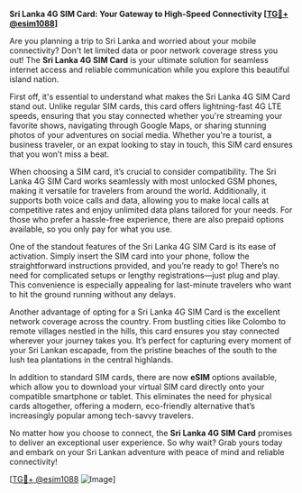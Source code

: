 **Sri Lanka 4G SIM Card: Your Gateway to High-Speed Connectivity [[TG💪+ @esim1088](https://t.me/s/esim1088)]**

Are you planning a trip to Sri Lanka and worried about your mobile connectivity? Don't let limited data or poor network coverage stress you out! The **Sri Lanka 4G SIM Card** is your ultimate solution for seamless internet access and reliable communication while you explore this beautiful island nation.

First off, it's essential to understand what makes the Sri Lanka 4G SIM Card stand out. Unlike regular SIM cards, this card offers lightning-fast 4G LTE speeds, ensuring that you stay connected whether you're streaming your favorite shows, navigating through Google Maps, or sharing stunning photos of your adventures on social media. Whether you're a tourist, a business traveler, or an expat looking to stay in touch, this SIM card ensures that you won’t miss a beat.

When choosing a SIM card, it’s crucial to consider compatibility. The Sri Lanka 4G SIM Card works seamlessly with most unlocked GSM phones, making it versatile for travelers from around the world. Additionally, it supports both voice calls and data, allowing you to make local calls at competitive rates and enjoy unlimited data plans tailored for your needs. For those who prefer a hassle-free experience, there are also prepaid options available, so you only pay for what you use.

One of the standout features of the Sri Lanka 4G SIM Card is its ease of activation. Simply insert the SIM card into your phone, follow the straightforward instructions provided, and you’re ready to go! There’s no need for complicated setups or lengthy registrations—just plug and play. This convenience is especially appealing for last-minute travelers who want to hit the ground running without any delays.

Another advantage of opting for a Sri Lanka 4G SIM Card is the excellent network coverage across the country. From bustling cities like Colombo to remote villages nestled in the hills, this card ensures you stay connected wherever your journey takes you. It’s perfect for capturing every moment of your Sri Lankan escapade, from the pristine beaches of the south to the lush tea plantations in the central highlands.

In addition to standard SIM cards, there are now **eSIM** options available, which allow you to download your virtual SIM card directly onto your compatible smartphone or tablet. This eliminates the need for physical cards altogether, offering a modern, eco-friendly alternative that’s increasingly popular among tech-savvy travelers.

No matter how you choose to connect, the **Sri Lanka 4G SIM Card** promises to deliver an exceptional user experience. So why wait? Grab yours today and embark on your Sri Lankan adventure with peace of mind and reliable connectivity!

[[TG💪+ @esim1088](https://t.me/s/esim1088) ![Image](https://i.postimg.cc/Y0z9fWf4/image.png)]